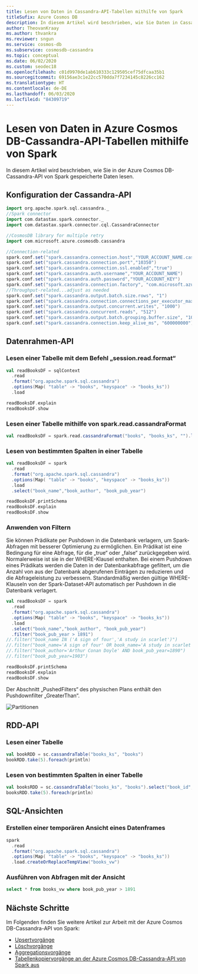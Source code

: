 ```yaml
---
title: Lesen von Daten in Cassandra-API-Tabellen mithilfe von Spark
titleSufix: Azure Cosmos DB
description: In diesem Artikel wird beschrieben, wie Sie Daten in Cassandra-API-Tabellen in Azure Cosmos DB lesen.
author: TheovanKraay
ms.author: thvankra
ms.reviewer: sngun
ms.service: cosmos-db
ms.subservice: cosmosdb-cassandra
ms.topic: conceptual
ms.date: 06/02/2020
ms.custom: seodec18
ms.openlocfilehash: c01d9970de1ab610333c129505cef75dfcaa35b1
ms.sourcegitcommit: 69156ae3c1e22cc570dda7f7234145c8226cc162
ms.translationtype: HT
ms.contentlocale: de-DE
ms.lasthandoff: 06/03/2020
ms.locfileid: "84309719"
---
```

# <a name="read-data-from-azure-cosmos-db-cassandra-api-tables-using-spark"></a>Lesen von Daten in Azure Cosmos DB-Cassandra-API-Tabellen mithilfe von Spark

 In diesem Artikel wird beschrieben, wie Sie in der Azure Cosmos DB-Cassandra-API von Spark gespeicherte Daten lesen.

## <a name="cassandra-api-configuration"></a>Konfiguration der Cassandra-API
```scala
import org.apache.spark.sql.cassandra._
//Spark connector
import com.datastax.spark.connector._
import com.datastax.spark.connector.cql.CassandraConnector

//CosmosDB library for multiple retry
import com.microsoft.azure.cosmosdb.cassandra

//Connection-related
spark.conf.set("spark.cassandra.connection.host","YOUR_ACCOUNT_NAME.cassandra.cosmosdb.azure.com")
spark.conf.set("spark.cassandra.connection.port","10350")
spark.conf.set("spark.cassandra.connection.ssl.enabled","true")
spark.conf.set("spark.cassandra.auth.username","YOUR_ACCOUNT_NAME")
spark.conf.set("spark.cassandra.auth.password","YOUR_ACCOUNT_KEY")
spark.conf.set("spark.cassandra.connection.factory", "com.microsoft.azure.cosmosdb.cassandra.CosmosDbConnectionFactory")
//Throughput-related...adjust as needed
spark.conf.set("spark.cassandra.output.batch.size.rows", "1")
spark.conf.set("spark.cassandra.connection.connections_per_executor_max", "10")
spark.conf.set("spark.cassandra.output.concurrent.writes", "1000")
spark.conf.set("spark.cassandra.concurrent.reads", "512")
spark.conf.set("spark.cassandra.output.batch.grouping.buffer.size", "1000")
spark.conf.set("spark.cassandra.connection.keep_alive_ms", "600000000")
```
## <a name="dataframe-api"></a>Datenrahmen-API

### <a name="read-table-using-sessionreadformat-command"></a>Lesen einer Tabelle mit dem Befehl „session.read.format“

```scala
val readBooksDF = sqlContext
  .read
  .format("org.apache.spark.sql.cassandra")
  .options(Map( "table" -> "books", "keyspace" -> "books_ks"))
  .load

readBooksDF.explain
readBooksDF.show
```
### <a name="read-table-using-sparkreadcassandraformat"></a>Lesen einer Tabelle mithilfe von spark.read.cassandraFormat 

```scala
val readBooksDF = spark.read.cassandraFormat("books", "books_ks", "").load()
```

### <a name="read-specific-columns-in-table"></a>Lesen von bestimmten Spalten in einer Tabelle

```scala
val readBooksDF = spark
  .read
  .format("org.apache.spark.sql.cassandra")
  .options(Map( "table" -> "books", "keyspace" -> "books_ks"))
  .load
  .select("book_name","book_author", "book_pub_year")

readBooksDF.printSchema
readBooksDF.explain
readBooksDF.show
```

### <a name="apply-filters"></a>Anwenden von Filtern

Sie können Prädikate per Pushdown in die Datenbank verlagern, um Spark-Abfragen mit besserer Optimierung zu ermöglichen. Ein Prädikat ist eine Bedingung für eine Abfrage, für die „true“ oder „false“ zurückgegeben wird. Normalerweise ist sie in der WHERE-Klausel enthalten. Bei einem Pushdown eines Prädikats werden die Daten in der Datenbankabfrage gefiltert, um die Anzahl von aus der Datenbank abgerufenen Einträgen zu reduzieren und die Abfrageleistung zu verbessern. Standardmäßig werden gültige WHERE-Klauseln von der Spark-Dataset-API automatisch per Pushdown in die Datenbank verlagert. 

```scala
val readBooksDF = spark
  .read
  .format("org.apache.spark.sql.cassandra")
  .options(Map( "table" -> "books", "keyspace" -> "books_ks"))
  .load
  .select("book_name","book_author", "book_pub_year")
  .filter("book_pub_year > 1891")
//.filter("book_name IN ('A sign of four','A study in scarlet')")
//.filter("book_name='A sign of four' OR book_name='A study in scarlet'")
//.filter("book_author='Arthur Conan Doyle' AND book_pub_year=1890")
//.filter("book_pub_year=1903")  

readBooksDF.printSchema
readBooksDF.explain
readBooksDF.show
```

Der Abschnitt „PushedFilters“ des physischen Plans enthält den Pushdownfilter „GreaterThan“. 

![Partitionen](./media/cassandra-spark-read-ops/pushdown-predicates.png)

## <a name="rdd-api"></a>RDD-API

### <a name="read-table"></a>Lesen einer Tabelle
```scala
val bookRDD = sc.cassandraTable("books_ks", "books")
bookRDD.take(5).foreach(println)
```

### <a name="read-specific-columns-in-table"></a>Lesen von bestimmten Spalten in einer Tabelle

```scala
val booksRDD = sc.cassandraTable("books_ks", "books").select("book_id","book_name").cache
booksRDD.take(5).foreach(println)
```

## <a name="sql-views"></a>SQL-Ansichten 

### <a name="create-a-temporary-view-from-a-dataframe"></a>Erstellen einer temporären Ansicht eines Datenframes

```scala
spark
  .read
  .format("org.apache.spark.sql.cassandra")
  .options(Map( "table" -> "books", "keyspace" -> "books_ks"))
  .load.createOrReplaceTempView("books_vw")
```

### <a name="run-queries-against-the-view"></a>Ausführen von Abfragen mit der Ansicht

```sql
select * from books_vw where book_pub_year > 1891
```

## <a name="next-steps"></a>Nächste Schritte

Im Folgenden finden Sie weitere Artikel zur Arbeit mit der Azure Cosmos DB-Cassandra-API von Spark:
 
 * [Upsertvorgänge](cassandra-spark-upsert-ops.md)
 * [Löschvorgänge](cassandra-spark-delete-ops.md)
 * [Aggregationsvorgänge](cassandra-spark-aggregation-ops.md)
 * [Tabellenkopiervorgänge an der Azure Cosmos DB-Cassandra-API von Spark aus](cassandra-spark-table-copy-ops.md)


